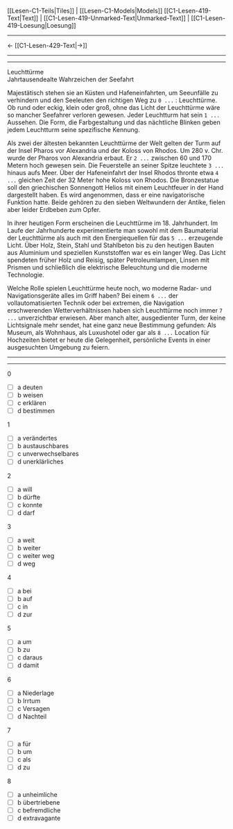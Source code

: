    [[Lesen-C1-Teils|Tiles]] | [[Lesen-C1-Models|Models]]
   [[C1-Lesen-419-Text|Text]]  | [[C1-Lesen-419-Unmarked-Text|Unmarked-Text]] | [[C1-Lesen-419-Loesung|Loesung]]

---

←         [[C1-Lesen-429-Text|→]]

---
---

Leuchttürme  
Jahrtausendealte Wahrzeichen der Seefahrt

Majestätisch stehen sie an Küsten und Hafeneinfahrten, um Seeunfälle zu verhindern und den Seeleuten den richtigen Weg zu `0 ...` : Leuchttürme.  
Ob rund oder eckig, klein oder groß, ohne das Licht der Leuchttürme wäre so mancher Seefahrer verloren gewesen. Jeder Leuchtturm hat sein `1 ...` Aussehen. Die Form, die Farbgestaltung und das nächtliche Blinken geben jedem Leuchtturm seine spezifische Kennung.  

Als zwei der ältesten bekannten Leuchttürme der Welt gelten der Turm auf der Insel Pharos vor Alexandria und der Koloss von Rhodos. Um 280 v. Chr. wurde der Pharos von Alexandria erbaut. Er `2 ...` zwischen 60 und 170 Metern hoch gewesen sein. Die Feuerstelle an seiner Spitze leuchtete `3 ...` hinaus aufs Meer. Über der Hafeneinfahrt der Insel Rhodos thronte etwa `4 ...` gleichen Zeit der 32 Meter hohe Koloss von Rhodos. Die Bronzestatue soll den griechischen Sonnengott Helios mit einem Leuchtfeuer in der Hand dargestellt haben. Es wird angenommen, dass er eine navigatorische Funktion hatte. Beide gehören zu den sieben Weltwundern der Antike, fielen aber leider Erdbeben zum Opfer.  

In ihrer heutigen Form erscheinen die Leuchttürme im 18. Jahrhundert. Im Laufe der Jahrhunderte experimentierte man sowohl mit dem Baumaterial der Leuchttürme als auch mit den Energiequellen für das `5 ...` erzeugende Licht. Über Holz, Stein, Stahl und Stahlbeton bis zu den heutigen Bauten aus Aluminium und speziellen Kunststoffen war es ein langer Weg. Das Licht spendeten früher Holz und Reisig, später Petroleumlampen, Linsen mit Prismen und schließlich die elektrische Beleuchtung und die moderne Technologie.  

Welche Rolle spielen Leuchttürme heute noch, wo moderne Radar- und Navigationsgeräte alles im Griff haben? Bei einem `6 ...` der vollautomatisierten Technik oder bei extremen, die Navigation erschwerenden Wetterverhältnissen haben sich Leuchttürme noch immer `7 ...` unverzichtbar erwiesen. Aber manch alter, ausgedienter Turm, der keine Lichtsignale mehr sendet, hat eine ganz neue Bestimmung gefunden: Als Museum, als Wohnhaus, als Luxushotel oder gar als `8 ...` Location für Hochzeiten bietet er heute die Gelegenheit, persönliche Events in einer ausgesuchten Umgebung zu feiern.

---
---

0  
- [ ] a deuten  
- [ ] b weisen  
- [ ] c erklären  
- [ ] d bestimmen  

1  
- [ ] a verändertes  
- [ ] b austauschbares  
- [ ] c unverwechselbares  
- [ ] d unerklärliches  

2  
- [ ] a will  
- [ ] b dürfte  
- [ ] c konnte  
- [ ] d darf  

3  
- [ ] a weit  
- [ ] b weiter  
- [ ] c weiter weg  
- [ ] d weg  

4  
- [ ] a bei  
- [ ] b auf  
- [ ] c in  
- [ ] d zur  

5  
- [ ] a um  
- [ ] b zu  
- [ ] c daraus  
- [ ] d damit  

6  
- [ ] a Niederlage  
- [ ] b Irrtum  
- [ ] c Versagen  
- [ ] d Nachteil  

7  
- [ ] a für  
- [ ] b um  
- [ ] c als  
- [ ] d zu  

8  
- [ ] a unheimliche  
- [ ] b übertriebene  
- [ ] c befremdliche  
- [ ] d extravagante  